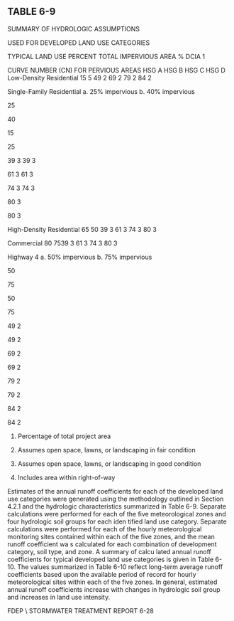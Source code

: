 <!-- NEEDS USER REVIEW -->
## TABLE  6-9 
 

 SUMMARY  OF  HYDROLOGIC  ASSUMPTIONS 

 USED  FOR  DEVELOPED  LAND  USE  CATEGORIES
 
 
TYPICAL 
LAND  USE 
PERCENT 
TOTAL 
IMPERVIOUS 
AREA 
% 
DCIA
1
 
CURVE  NUMBER  (CN) 
FOR  PERVIOUS  AREAS 
HSG  A 
HSG  B 
HSG  C 
HSG  D 
Low-Density Residential 15 5 49
2
 69
2
 79
2
 84
2
 
Single-Family Residential 
a.  25% impervious 
b.  40% impervious 
 
25 

40 
 
15 

25 
 
39
3 
39
3
 
 
61
3 
61
3
 
 
74
3 
74
3
 
 
80
3
 
80
3
 
High-Density Residential 65 50 39
3
 61
3
 74
3
 80
3
 
Commercial 80 7539
3
 61
3
 74
3
 80
3
 
Highway
4 
a.  50% impervious 
b.  75% impervious 
 
50 

75 
 
50 

75 
 
49
2
 
49
2
 
 
69
2
 
69
2
 
 
79
2
 
79
2
 
 
84
2
 
84
2
 
 

1.   Percentage of total project area 

2.  Assumes open space, lawns, or landscaping in fair condition 

3.  Assumes open space, lawns, or landscaping in good condition 

4.  Includes area within right-of-way 
 
 

 

 
Estimates of the annual runoff coefficients 
for each of the developed land use categories 
were generated using the methodology outlined in
 Section 4.2.1 and the hydrologic characteristics 
summarized in Table 6-9.  Separate calculations were
 performed for each of the five meteorological 
zones and four hydrologic soil groups for each iden
tified land use category.  Separate calculations 
were performed for each of the hourly meteorological
 monitoring sites contained within each of the 
five zones, and the mean runoff coefficient wa
s calculated for each combination of development 
category, soil type, and zone. A summary of calcu
lated annual runoff coefficients for typical 
developed land use categories is given in Table 6-
10.   The values summarized in Table 6-10 reflect 
long-term average runoff coefficients based 
upon the available period of record for hourly 
meteorological sites within each of the five zones.
 In general, estimated annual runoff coefficients 
increase with changes in hydrologic soil group and increases in land use intensity. 

FDEP \ STORMWATER  TREATMENT  REPORT 
6-28
